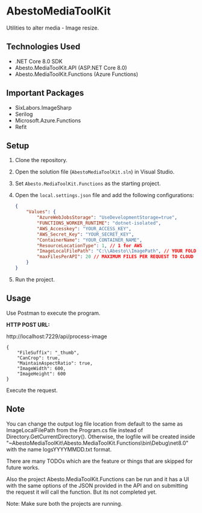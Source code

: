 # AbestoMediaToolKit

Utilities to alter media - Image resize.

## Technologies Used

- .NET Core 8.0 SDK
- Abesto.MediaToolKit.API (ASP.NET Core 8.0)
- Abesto.MediaToolKit.Functions (Azure Functions)

## Important Packages

- SixLabors.ImageSharp
- Serilog
- Microsoft.Azure.Functions
- Refit

## Setup

1. Clone the repository.
2. Open the solution file (`AbestoMediaToolKit.sln`) in Visual Studio.
3. Set `Abesto.MediaToolKit.Functions` as the starting project.
4. Open the `local.settings.json` file and add the following configurations:

    ```json
    {
        "Values": {
            "AzureWebJobsStorage": "UseDevelopmentStorage=true",
            "FUNCTIONS_WORKER_RUNTIME": "dotnet-isolated",
            "AWS_Accesskey": "YOUR_ACCESS_KEY",
            "AWS_Secret_Key": "YOUR_SECRET_KEY",
            "ContainerName": "YOUR_CONTAINER_NAME",
            "ResourceLocationType": 1, // 1 for AWS
            "ImageLocalFilePath": "C:\\Abesto\\ImagePath", // YOUR FOLDER PATH FOR IMAGES
            "maxFilesPerAPI": 20 // MAXIMUM FILES PER REQUEST TO CLOUD SERVER
        }
    }
    ```

5. Run the project.

## Usage

Use Postman to execute the program.

**HTTP POST URL:**


http://localhost:7229/api/process-image


```
{
    "FileSuffix": "_thumb",
    "CanCrop": true,
    "MaintainAspectRatio": true,
    "ImageWidth": 600,
    "ImageHeight": 600
}
```

Execute the request.

## Note
You can change the output log file location from default to the same as ImageLocalFilePath 
from the Program.cs file instead of Directory.GetCurrentDirectory().
Otherwise, the logfile will be created inside "~AbestoMediaToolKit\Abesto.MediaToolKit.Functions\bin\Debug\net8.0" 
with the name logsYYYYMMDD.txt format.


There are many TODOs which are the feature or things that are skipped for future works.

Also the project Abesto.MediaToolKit.Functions can be run and it has a UI with the same options of the JSON provided in the API and on submitting the request it will call the function.
But its not completed yet.

Note: Make sure both the projects are running.